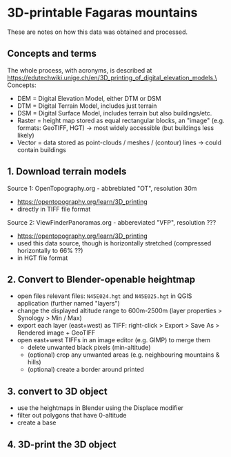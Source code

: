 # 3D-printable Fagaras mountains
These are notes on how this data was obtained and processed.

## Concepts and terms
The whole process, with acronyms, is described at https://edutechwiki.unige.ch/en/3D_printing_of_digital_elevation_models.\
Concepts:
- DEM = Digital Elevation Model, either DTM or DSM
- DTM = Digital Terrain Model, includes just terrain
- DSM = Digital Surface Model, includes terrain but also buildings/etc.
- Raster = height map stored as equal rectangular blocks, an "image" (e.g. formats: GeoTIFF, HGT) -> most widely accessible (but buildings less likely)
- Vector = data stored as point-clouds / meshes / (contour) lines -> could contain buildings


## 1. Download terrain models
Source 1: OpenTopography.org - abbrebiated "OT", resolution 30m
- https://opentopography.org/learn/3D_printing
- directly in TIFF file format

Source 2: ViewFinderPanoramas.org - abbereviated "VFP", resolution ???
- https://opentopography.org/learn/3D_printing
- used this data source, though is horizontally stretched (compressed horizontally to 66% ??)
- in HGT file format

## 2. Convert to Blender-openable heightmap
- open files relevant files: `N45E024.hgt` and `N45E025.hgt` in QGIS application (further named "layers")
- change the displayed altitude range to 600m-2500m (layer properties > Synology > Min / Max)
- export each layer (east+west) as TIFF: right-click > Export > Save As > Rendered image + GeoTIFF
- open east+west TIFFs in an image editor (e.g. GIMP) to merge them
    - delete unwanted black pixels (min-altitude)
    - (optional) crop any unwanted areas (e.g. neighbouring mountains & hills)
    - (optional) create a border around printed

## 3. convert to 3D object
- use the heightmaps in Blender using the Displace modifier
- filter out polygons that have 0-altitude
- create a base

## 4. 3D-print the 3D object